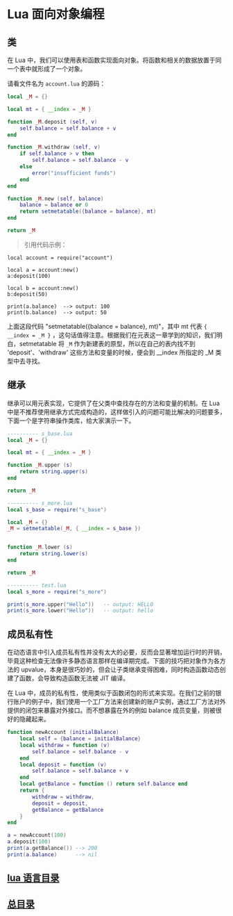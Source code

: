 # Lua 面向对象编程

## 类

在 Lua 中，我们可以使用表和函数实现面向对象。将函数和相关的数据放置于同一个表中就形成了一个对象。

请看文件名为 `account.lua` 的源码：

```Lua
local _M = {}

local mt = { __index = _M }

function _M.deposit (self, v)
	self.balance = self.balance + v
end

function _M.withdraw (self, v)
	if self.balance > v then
		self.balance = self.balance - v
	else
		error("insufficient funds")
	end
end

function _M.new (self, balance)
	balance = balance or 0
	return setmetatable({balance = balance}, mt)
end

return _M
```

> 引用代码示例：

```
local account = require("account")

local a = account:new()
a:deposit(100)

local b = account:new()
b:deposit(50)

print(a.balance)  --> output: 100
print(b.balance)  --> output: 50
```

上面这段代码 "setmetatable({balance = balance}, mt)"，其中 mt 代表 `{ __index = _M }` ，这句话值得注意。根据我们在元表这一章学到的知识，我们明白，setmetatable 将 `_M` 作为新建表的原型，所以在自己的表内找不到 'deposit'、'withdraw' 这些方法和变量的时候，便会到 \_\_index 所指定的 _M 类型中去寻找。

## 继承

继承可以用元表实现，它提供了在父类中查找存在的方法和变量的机制。在 Lua 中是不推荐使用继承方式完成构造的，这样做引入的问题可能比解决的问题要多，下面一个是字符串操作类库，给大家演示一下。

```lua
---------- s_base.lua
local _M = {}

local mt = { __index = _M }

function _M.upper (s)
	return string.upper(s)
end

return _M

---------- s_more.lua
local s_base = require("s_base")

local _M = {}
_M = setmetatable(_M, { __index = s_base })


function _M.lower (s)
    return string.lower(s)
end

return _M

---------- test.lua
local s_more = require("s_more")

print(s_more.upper("Hello"))   -- output: HELLO
print(s_more.lower("Hello"))   -- output: hello
```



## 成员私有性

在动态语言中引入成员私有性并没有太大的必要，反而会显著增加运行时的开销，毕竟这种检查无法像许多静态语言那样在编译期完成。下面的技巧把对象作为各方法的 upvalue，本身是很巧妙的，但会让子类继承变得困难，同时构造函数动态创建了函数，会导致构造函数无法被 JIT 编译。

在 Lua 中，成员的私有性，使用类似于函数闭包的形式来实现。在我们之前的银行账户的例子中，我们使用一个工厂方法来创建新的账户实例，通过工厂方法对外提供的闭包来暴露对外接口。而不想暴露在外的例如 balance 成员变量，则被很好的隐藏起来。

```Lua
function newAccount (initialBalance)
	local self = {balance = initialBalance}
	local withdraw = function (v)
		self.balance = self.balance - v
	end
	local deposit = function (v)
		self.balance = self.balance + v
	end
	local getBalance = function () return self.balance end
	return {
		withdraw = withdraw,
		deposit = deposit,
		getBalance = getBalance
	}
end

a = newAccount(100)
a.deposit(100)
print(a.getBalance()) --> 200
print(a.balance)      --> nil
```


## [lua 语言目录](https://fs7744.github.io/nature/prepare/lua/index.html)
## [总目录](https://fs7744.github.io/nature/)


